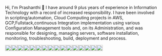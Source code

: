 Hi, I'm Prashanthi 👋
I have around 9 plus years of experience in Information Technology with a record of increased responsibility.
I have been involved in scripting/automation, Cloud Computing projects in AWS, GCP,Fullstack,continuous Integration implementation using various Configuration Management tools and, on its Administration, and was responsible for designing, managing servers, software installation, monitoring, troubleshooting, build, deployment and process.



<img height="20" alt="AWS" src="https://user-images.githubusercontent.com/79076790/225322691-46beca58-0b3d-4734-89b7-3ce3b0fcb793.png" style="max-width: 100%;"><img height="20" alt="GCP" src="https://user-images.githubusercontent.com/79076790/225322939-75d2bc9e-46ce-437d-957e-9369372bcef3.png" style="max-width: 100%;"><img height="20" alt="DevOps" src="https://user-images.githubusercontent.com/79076790/225323433-58184743-d046-43ce-9390-fb98200c2f32.png" style="max-width: 100%;"><img height="20" alt="Jenkins" src="https://user-images.githubusercontent.com/79076790/225324068-704d83ce-e532-40cd-9b6a-2532c41f18b8.png" style="max-width: 100%;"><img height="20" alt="javascript" src="https://user-images.githubusercontent.com/79076790/225321963-b183e0b6-56c3-4535-8705-671f71fadf89.png" style="max-width: 100%;"><img height="20" alt="Rundeck" src="https://user-images.githubusercontent.com/79076790/225331799-86634954-0cd7-47c6-8778-6fabdedcc659.png" style="max-width: 100%;"><img height="20" alt="Chef" src="https://user-images.githubusercontent.com/79076790/225325825-8a9e97d8-9a75-4fbc-a916-8450102e1c9d.png" style="max-width: 100%;"><img height="20" alt="Terraform" src="https://user-images.githubusercontent.com/79076790/225332144-821bf6d9-6dd1-4ecd-b07d-a4dbfe71d5ab.png" style="max-width: 100%;"><img height="20" alt="Html" src="https://user-images.githubusercontent.com/79076790/225326500-6c073466-3f82-475a-9cac-91aa31cf5d78.png" style="max-width: 100%;"><img height="20" alt="CSS" src="https://user-images.githubusercontent.com/79076790/225329471-afba19be-f2fc-448f-835c-dc2bafe57775.png" style="max-width: 100%;"><img height="20" alt="nodeJs" src="https://user-images.githubusercontent.com/79076790/225326889-4b298a45-5423-4b34-a6aa-cde52d4283b8.png" style="max-width: 100%;"><img height="20" alt="Python" src="https://user-images.githubusercontent.com/79076790/225327056-8defa917-57ae-451d-9343-88d281f45ff4.png" style="max-width: 100%;"><img height="20" alt="Ruby" src="https://user-images.githubusercontent.com/79076790/225327318-4c378288-ef12-44cc-b747-22aa251c6753.png" style="max-width: 100%;"><img height="20" alt="Rails" src="https://user-images.githubusercontent.com/79076790/225327472-f675939c-0b09-44f6-b330-b3e3370baeee.png" style="max-width: 100%;"><img height="20" alt="React" src="https://user-images.githubusercontent.com/79076790/225327654-13a9172f-97e8-44ef-bbce-b0095f3c8cae.png" style="max-width: 100%;"><img height="20" alt="Docker" src="https://user-images.githubusercontent.com/79076790/225327797-05a456f1-20ac-42cd-b830-8d6cd10567d2.png" style="max-width: 100%;">








